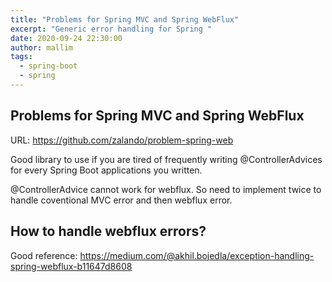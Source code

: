 ```yaml
---
title: "Problems for Spring MVC and Spring WebFlux"
excerpt: "Generic error handling for Spring "
date: 2020-09-24 22:30:00
author: mallim
tags:
  - spring-boot
  - spring
---
```


## Problems for Spring MVC and Spring WebFlux

URL: https://github.com/zalando/problem-spring-web

Good library to use if you are tired of frequently writing @ControllerAdvices for every Spring Boot applications you written.

@ControllerAdvice cannot work for webflux. So need to implement twice to handle coventional MVC error and then webflux error.

## How to handle webflux errors?

Good reference: https://medium.com/@akhil.bojedla/exception-handling-spring-webflux-b11647d8608

